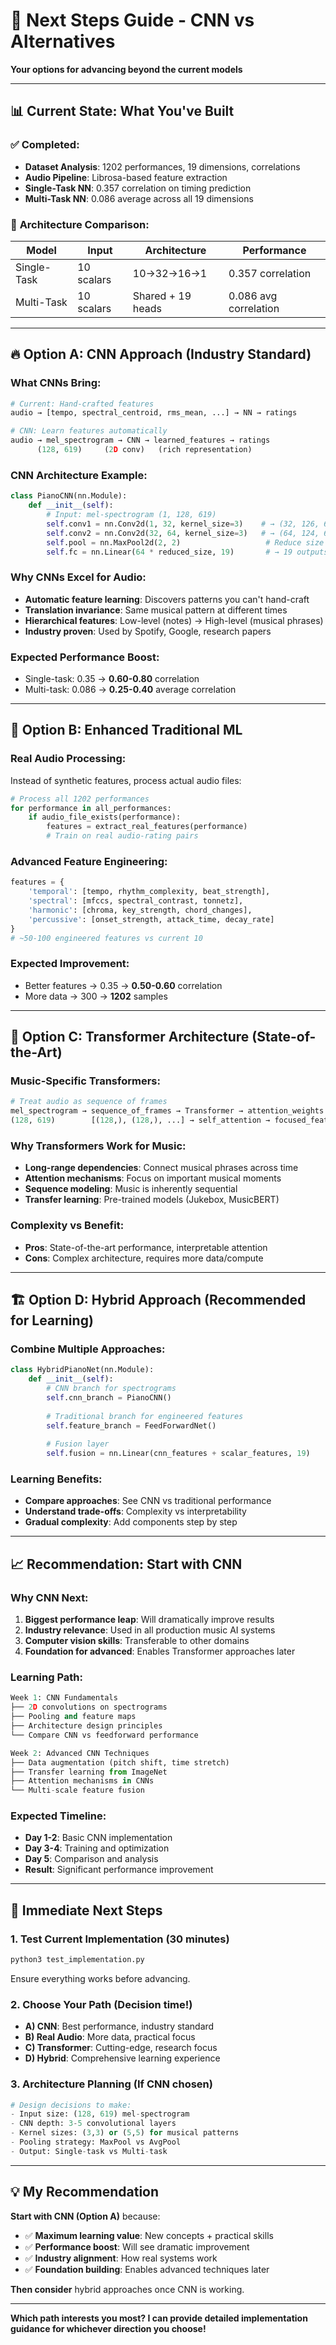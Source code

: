 # 🚀 Next Steps Guide - CNN vs Alternatives

**Your options for advancing beyond the current models**

---

## 📊 **Current State: What You've Built**

### ✅ **Completed:**

- **Dataset Analysis**: 1202 performances, 19 dimensions, correlations
- **Audio Pipeline**: Librosa-based feature extraction
- **Single-Task NN**: 0.357 correlation on timing prediction
- **Multi-Task NN**: 0.086 average across all 19 dimensions

### 🎯 **Architecture Comparison:**

| Model | Input | Architecture | Performance |
|-------|-------|--------------|-------------|
| Single-Task | 10 scalars | 10→32→16→1 | 0.357 correlation |
| Multi-Task | 10 scalars | Shared + 19 heads | 0.086 avg correlation |

---

## 🔥 **Option A: CNN Approach** (Industry Standard)

### **What CNNs Bring:**

```python
# Current: Hand-crafted features
audio → [tempo, spectral_centroid, rms_mean, ...] → NN → ratings

# CNN: Learn features automatically  
audio → mel_spectrogram → CNN → learned_features → ratings
      (128, 619)     (2D conv)   (rich representation)
```

### **CNN Architecture Example:**

```python
class PianoCNN(nn.Module):
    def __init__(self):
        # Input: mel-spectrogram (1, 128, 619)
        self.conv1 = nn.Conv2d(1, 32, kernel_size=3)    # → (32, 126, 617)
        self.conv2 = nn.Conv2d(32, 64, kernel_size=3)   # → (64, 124, 615)  
        self.pool = nn.MaxPool2d(2, 2)                   # Reduce size
        self.fc = nn.Linear(64 * reduced_size, 19)       # → 19 outputs
```

### **Why CNNs Excel for Audio:**

- **Automatic feature learning**: Discovers patterns you can't hand-craft
- **Translation invariance**: Same musical pattern at different times  
- **Hierarchical features**: Low-level (notes) → High-level (musical phrases)
- **Industry proven**: Used by Spotify, Google, research papers

### **Expected Performance Boost:**

- Single-task: 0.35 → **0.60-0.80** correlation
- Multi-task: 0.086 → **0.25-0.40** average correlation

---

## 🔧 **Option B: Enhanced Traditional ML**

### **Real Audio Processing:**

Instead of synthetic features, process actual audio files:

```python
# Process all 1202 performances  
for performance in all_performances:
    if audio_file_exists(performance):
        features = extract_real_features(performance)
        # Train on real audio-rating pairs
```

### **Advanced Feature Engineering:**

```python
features = {
    'temporal': [tempo, rhythm_complexity, beat_strength],
    'spectral': [mfccs, spectral_contrast, tonnetz], 
    'harmonic': [chroma, key_strength, chord_changes],
    'percussive': [onset_strength, attack_time, decay_rate]
}
# ~50-100 engineered features vs current 10
```

### **Expected Improvement:**

- Better features → 0.35 → **0.50-0.60** correlation
- More data → 300 → **1202** samples

---

## 🎼 **Option C: Transformer Architecture** (State-of-the-Art)

### **Music-Specific Transformers:**

```python
# Treat audio as sequence of frames
mel_spectrogram → sequence_of_frames → Transformer → attention_weights → ratings
(128, 619)        [(128,), (128,), ...] → self_attention → focused_features
```

### **Why Transformers Work for Music:**

- **Long-range dependencies**: Connect musical phrases across time
- **Attention mechanisms**: Focus on important musical moments  
- **Sequence modeling**: Music is inherently sequential
- **Transfer learning**: Pre-trained models (Jukebox, MusicBERT)

### **Complexity vs Benefit:**

- **Pros**: State-of-the-art performance, interpretable attention
- **Cons**: Complex architecture, requires more data/compute

---

## 🏗️ **Option D: Hybrid Approach** (Recommended for Learning)

### **Combine Multiple Approaches:**

```python
class HybridPianoNet(nn.Module):
    def __init__(self):
        # CNN branch for spectrograms
        self.cnn_branch = PianoCNN()
        
        # Traditional branch for engineered features  
        self.feature_branch = FeedForwardNet()
        
        # Fusion layer
        self.fusion = nn.Linear(cnn_features + scalar_features, 19)
```

### **Learning Benefits:**

- **Compare approaches**: See CNN vs traditional performance
- **Understand trade-offs**: Complexity vs interpretability
- **Gradual complexity**: Add components step by step

---

## 📈 **Recommendation: Start with CNN**

### **Why CNN Next:**

1. **Biggest performance leap**: Will dramatically improve results
2. **Industry relevance**: Used in all production music AI systems
3. **Computer vision skills**: Transferable to other domains
4. **Foundation for advanced**: Enables Transformer approaches later

### **Learning Path:**

```python
Week 1: CNN Fundamentals
├── 2D convolutions on spectrograms
├── Pooling and feature maps  
├── Architecture design principles
└── Compare CNN vs feedforward performance

Week 2: Advanced CNN Techniques
├── Data augmentation (pitch shift, time stretch)
├── Transfer learning from ImageNet
├── Attention mechanisms in CNNs
└── Multi-scale feature fusion
```

### **Expected Timeline:**

- **Day 1-2**: Basic CNN implementation
- **Day 3-4**: Training and optimization  
- **Day 5**: Comparison and analysis
- **Result**: Significant performance improvement

---

## 🎯 **Immediate Next Steps**

### **1. Test Current Implementation** (30 minutes)

```bash
python3 test_implementation.py
```

Ensure everything works before advancing.

### **2. Choose Your Path** (Decision time!)

- **A) CNN**: Best performance, industry standard
- **B) Real Audio**: More data, practical focus  
- **C) Transformer**: Cutting-edge, research focus
- **D) Hybrid**: Comprehensive learning experience

### **3. Architecture Planning** (If CNN chosen)

```python
# Design decisions to make:
- Input size: (128, 619) mel-spectrogram  
- CNN depth: 3-5 convolutional layers
- Kernel sizes: (3,3) or (5,5) for musical patterns
- Pooling strategy: MaxPool vs AvgPool
- Output: Single-task vs Multi-task
```

---

## 💡 **My Recommendation**

**Start with CNN (Option A)** because:

- ✅ **Maximum learning value**: New concepts + practical skills
- ✅ **Performance boost**: Will see dramatic improvement  
- ✅ **Industry alignment**: How real systems work
- ✅ **Foundation building**: Enables advanced techniques later

**Then consider** hybrid approaches once CNN is working.

---

**Which path interests you most? I can provide detailed implementation guidance for whichever direction you choose!**
